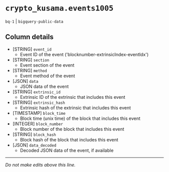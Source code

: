 # `crypto_kusama.events1005`
`bq-1` | `bigquery-public-data`

## Column details
* [STRING]    `event_id`
  - Event ID of the event ('blocknumber-extrinsicIndex-eventIdx')
* [STRING]    `section`
  - Event section of the event
* [STRING]    `method`
  - Event method of the event
* [JSON]      `data`
  - JSON data of the event
* [STRING]    `extrinsic_id`
  - Extrinsic ID of the extrinsic that includes this event
* [STRING]    `extrinsic_hash`
  - Extrinsic hash of the extrinsic that includes this event
* [TIMESTAMP] `block_time`
  - Block time (unix time) of the block that includes this event
* [INTEGER]   `block_number`
  - Block number of the block that includes this event
* [STRING]    `block_hash`
  - Block hash of the block that includes this event
* [JSON]      `data_decoded`
  - Decoded JSON data of the event, if available

-------------------------------------------------------------------------------
*Do not make edits above this line.*
